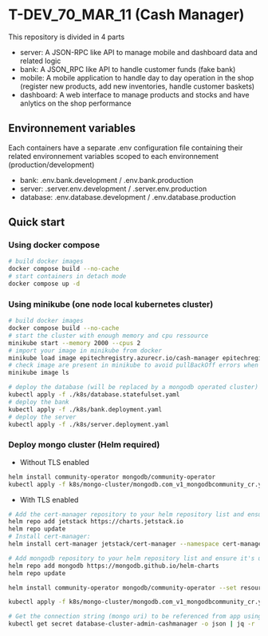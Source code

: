 # T-DEV_70_MAR_11 (Cash Manager)

This repository is divided in 4 parts

- server: A JSON-RPC like API to manage mobile and dashboard data and related logic
- bank: A JSON_RPC like API to handle customer funds (fake bank) 
- mobile: A mobile application to handle day to day operation in the shop (register new products, add new inventories, handle customer baskets)
- dashboard: A web interface to manage products and stocks and have anlytics on the shop performance

## Environnement variables

Each containers have a separate .env configuration file containing their related environnement variables scoped to each environnement (production/development)

- bank: .env.bank.development / .env.bank.production
- server: .server.env.development / .server.env.production
- database: .env.database.development / .env.database.production

## Quick start

### Using docker compose

```bash
# build docker images
docker compose build --no-cache
# start containers in detach mode
docker compose up -d
```

### Using minikube (one node local kubernetes cluster)

```bash
# build docker images
docker compose build --no-cache
# start the cluster with enough memory and cpu ressource
minikube start --memory 2000 --cpus 2
# import your image in minikube from docker 
minikube load image epitechregistry.azurecr.io/cash-manager epitechregistry.azurecr.io/bank
# check image are present in minikube to avoid pullBackOff errors when deploying pods
minikube image ls
```

```bash
# deploy the database (will be replaced by a mongodb operated cluster)
kubectl apply -f ./k8s/database.statefulset.yaml
# deploy the bank
kubectl apply -f ./k8s/bank.deployment.yaml
# deploy the server
kubectl apply -f ./k8s/server.deployment.yaml
```


### Deploy mongo cluster (Helm required)

- Without TLS enabled 

```bash
helm install community-operator mongodb/community-operator
kubectl apply -f k8s/mongo-cluster/mongodb.com_v1_mongodbcommunity_cr.yaml --set operator.watchNamespace='*'
```

- With TLS enabled 

```bash
# Add the cert-manager repository to your helm repository list and ensure it's up to date:
helm repo add jetstack https://charts.jetstack.io
helm repo update
# Install cert-manager:
helm install cert-manager jetstack/cert-manager --namespace cert-manager --create-namespace --set installCRDs=true

# Add mongodb repository to your helm repository list and ensure it's up to data:
helm repo add mongodb https://mongodb.github.io/helm-charts
helm repo update

helm install community-operator mongodb/community-operator --set resource.tls.useCertManager=true --set resource.tls.enabled=true --set operator.watchNamespace='*'

kubectl apply -f k8s/mongo-cluster/mongodb.com_v1_mongodbcommunity_cr.yaml

# Get the connection string (mongo uri) to be referenced from app using database cluster
kubectl get secret database-cluster-admin-cashmanager -o json | jq -r '.data | with_entries(.value |= @base64d)'
```
